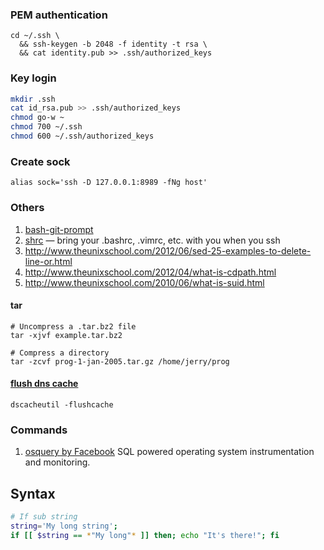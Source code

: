### PEM authentication

    cd ~/.ssh \
      && ssh-keygen -b 2048 -f identity -t rsa \
      && cat identity.pub >> .ssh/authorized_keys

### Key login

```bash
mkdir .ssh
cat id_rsa.pub >> .ssh/authorized_keys
chmod go-w ~
chmod 700 ~/.ssh
chmod 600 ~/.ssh/authorized_keys
```

### Create sock

    alias sock='ssh -D 127.0.0.1:8989 -fNg host'

### Others

1. [bash-git-prompt](https://github.com/magicmonty/bash-git-prompt)
1. [shrc](https://github.com/Russell91/sshrc) — bring your .bashrc, .vimrc, etc. with you when you ssh
2. http://www.theunixschool.com/2012/06/sed-25-examples-to-delete-line-or.html
3. http://www.theunixschool.com/2012/04/what-is-cdpath.html
4. http://www.theunixschool.com/2010/06/what-is-suid.html

#### tar

    # Uncompress a .tar.bz2 file
    tar -xjvf example.tar.bz2
    
    # Compress a directory
    tar -zcvf prog-1-jan-2005.tar.gz /home/jerry/prog

#### [flush dns cache](http://www.cyberciti.biz/tips/linux-unix-bsd-openssh-server-best-practices.html)

    dscacheutil -flushcache

### Commands

1. [osquery by Facebook](https://github.com/facebook/osquery) SQL powered operating system instrumentation and monitoring.

## Syntax

```bash
# If sub string
string='My long string';
if [[ $string == *"My long"* ]] then; echo "It's there!"; fi
```
